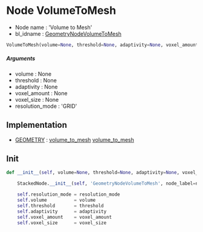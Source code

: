 # Node VolumeToMesh

- Node name : 'Volume to Mesh'
- bl_idname : [GeometryNodeVolumeToMesh](https://docs.blender.org/api/current/bpy.types.GeometryNodeVolumeToMesh.html)


``` python
VolumeToMesh(volume=None, threshold=None, adaptivity=None, voxel_amount=None, voxel_size=None, resolution_mode='GRID', node_label=None, node_color=None)
```
##### Arguments

- volume : None
- threshold : None
- adaptivity : None
- voxel_amount : None
- voxel_size : None
- resolution_mode : 'GRID'

## Implementation

- [GEOMETRY](/docs/GeoNodes/GEOMETRY.md) : [volume_to_mesh](/docs/GeoNodes/socket_GEOMETRY.md#volume_to_mesh) [volume_to_mesh](/docs/GeoNodes/socket_GEOMETRY.md#volume_to_mesh)

## Init

``` python
def __init__(self, volume=None, threshold=None, adaptivity=None, voxel_amount=None, voxel_size=None, resolution_mode='GRID', node_label=None, node_color=None):

    StackedNode.__init__(self, 'GeometryNodeVolumeToMesh', node_label=node_label, node_color=node_color)

    self.resolution_mode = resolution_mode
    self.volume          = volume
    self.threshold       = threshold
    self.adaptivity      = adaptivity
    self.voxel_amount    = voxel_amount
    self.voxel_size      = voxel_size
```
